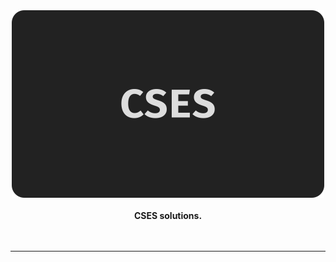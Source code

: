 <div align="center">
    <img
        alt="CSES" src="https://raw.githubusercontent.com/byte-brianlaw/cses/main/assets/logo.svg"
        width="500"
    >
    <br>
    <br>
    <b>CSES solutions.</b>
    <br>
    <br>
    <img
        alt="" height="30"
        src="https://img.shields.io/github/stars/byte-brianlaw/cses?logo=GitHub&style=for-the-badge"
    >
</div>

---
